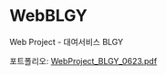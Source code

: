# WebBLGY

Web Project - 대여서비스 BLGY

포트폴리오: [WebProject_BLGY_0623.pdf](https://github.com/SongheeZoeyChoi/WebBLGY/files/5266219/WebProject_BLGY_0623.pdf)
